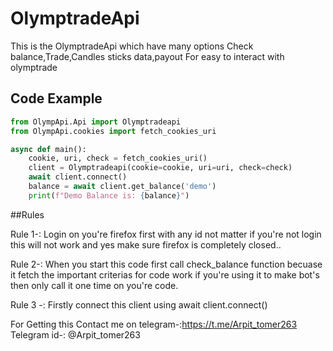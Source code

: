 # OlymptradeApi
This is the OlymptradeApi which have many options Check balance,Trade,Candles sticks data,payout For easy to interact with olymptrade



## Code Example

```python
from OlympApi.Api import Olymptradeapi
from OlympApi.cookies import fetch_cookies_uri

async def main():
    cookie, uri, check = fetch_cookies_uri()
    client = Olymptradeapi(cookie=cookie, uri=uri, check=check)
    await client.connect()
    balance = await client.get_balance('demo')
    print(f"Demo Balance is: {balance}")


```
##Rules

Rule 1-: Login on you're firefox first with any id not matter if you're not login this will not work and yes make sure firefox is completely closed..

Rule 2-: When you start this code first call check_balance function becuase it fetch the important criterias for code work if you're using it to make bot's then only call it one time on you're code.

Rule 3 -: Firstly connect this client using await client.connect()

For Getting this Contact me on telegram-:https://t.me/Arpit_tomer263
Telegram id-: @Arpit_tomer263
